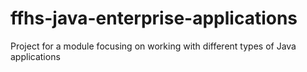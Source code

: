 # ffhs-java-enterprise-applications
Project for a module focusing on working with different types of Java applications
